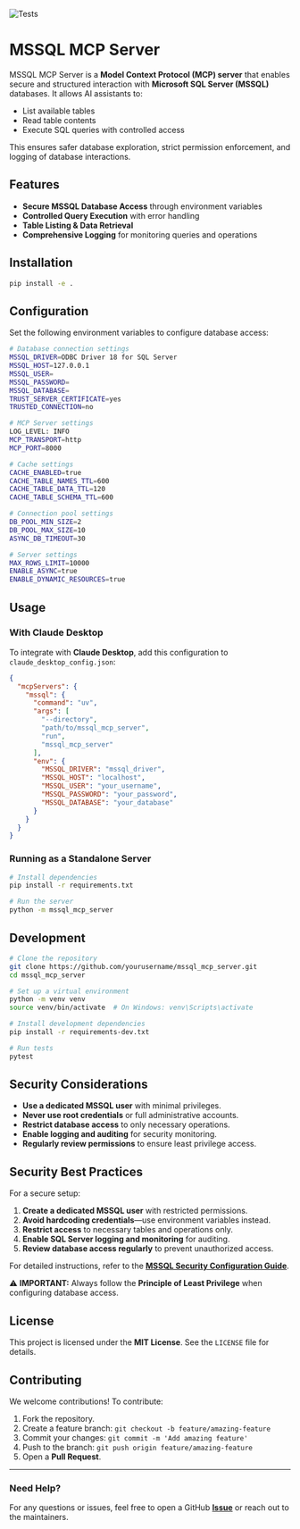 ![Tests](https://github.com/JexinSam/mssql_mcp_server/actions/workflows/test.yml/badge.svg)

# MSSQL MCP Server

MSSQL MCP Server is a **Model Context Protocol (MCP) server** that enables secure and structured interaction with **Microsoft SQL Server (MSSQL)** databases. It allows AI assistants to:
- List available tables
- Read table contents
- Execute SQL queries with controlled access

This ensures safer database exploration, strict permission enforcement, and logging of database interactions.

## Features

- **Secure MSSQL Database Access** through environment variables
- **Controlled Query Execution** with error handling
- **Table Listing & Data Retrieval**
- **Comprehensive Logging** for monitoring queries and operations

## Installation

```bash
pip install -e .
```

## Configuration

Set the following environment variables to configure database access:

```bash
# Database connection settings
MSSQL_DRIVER=ODBC Driver 18 for SQL Server
MSSQL_HOST=127.0.0.1
MSSQL_USER=
MSSQL_PASSWORD=
MSSQL_DATABASE=
TRUST_SERVER_CERTIFICATE=yes
TRUSTED_CONNECTION=no

# MCP Server settings
LOG_LEVEL: INFO
MCP_TRANSPORT=http
MCP_PORT=8000

# Cache settings
CACHE_ENABLED=true
CACHE_TABLE_NAMES_TTL=600
CACHE_TABLE_DATA_TTL=120
CACHE_TABLE_SCHEMA_TTL=600

# Connection pool settings
DB_POOL_MIN_SIZE=2
DB_POOL_MAX_SIZE=10
ASYNC_DB_TIMEOUT=30

# Server settings
MAX_ROWS_LIMIT=10000
ENABLE_ASYNC=true
ENABLE_DYNAMIC_RESOURCES=true

```

## Usage

### With Claude Desktop

To integrate with **Claude Desktop**, add this configuration to `claude_desktop_config.json`:

```json
{
  "mcpServers": {
    "mssql": {
      "command": "uv",
      "args": [
        "--directory",
        "path/to/mssql_mcp_server",
        "run",
        "mssql_mcp_server"
      ],
      "env": {
        "MSSQL_DRIVER": "mssql_driver",
        "MSSQL_HOST": "localhost",
        "MSSQL_USER": "your_username",
        "MSSQL_PASSWORD": "your_password",
        "MSSQL_DATABASE": "your_database"
      }
    }
  }
}
```

### Running as a Standalone Server

```bash
# Install dependencies
pip install -r requirements.txt

# Run the server
python -m mssql_mcp_server
```

## Development

```bash
# Clone the repository
git clone https://github.com/yourusername/mssql_mcp_server.git
cd mssql_mcp_server

# Set up a virtual environment
python -m venv venv
source venv/bin/activate  # On Windows: venv\Scripts\activate

# Install development dependencies
pip install -r requirements-dev.txt

# Run tests
pytest
```

## Security Considerations

- **Use a dedicated MSSQL user** with minimal privileges.
- **Never use root credentials** or full administrative accounts.
- **Restrict database access** to only necessary operations.
- **Enable logging and auditing** for security monitoring.
- **Regularly review permissions** to ensure least privilege access.

## Security Best Practices

For a secure setup:

1. **Create a dedicated MSSQL user** with restricted permissions.
2. **Avoid hardcoding credentials**—use environment variables instead.
3. **Restrict access** to necessary tables and operations only.
4. **Enable SQL Server logging and monitoring** for auditing.
5. **Review database access regularly** to prevent unauthorized access.

For detailed instructions, refer to the **[MSSQL Security Configuration Guide](https://github.com/JexinSam/mssql_mcp_server/blob/main/SECURITY.md)**.

⚠️ **IMPORTANT:** Always follow the **Principle of Least Privilege** when configuring database access.

## License

This project is licensed under the **MIT License**. See the `LICENSE` file for details.

## Contributing

We welcome contributions! To contribute:

1. Fork the repository.
2. Create a feature branch: `git checkout -b feature/amazing-feature`
3. Commit your changes: `git commit -m 'Add amazing feature'`
4. Push to the branch: `git push origin feature/amazing-feature`
5. Open a **Pull Request**.

---

### Need Help?
For any questions or issues, feel free to open a GitHub **[Issue](https://github.com/JexinSam/mssql_mcp_server/issues)** or reach out to the maintainers.

